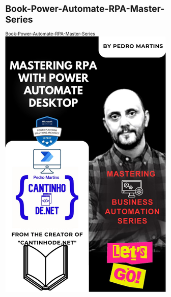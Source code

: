 # Book-Power-Automate-RPA-Master-Series
Book-Power-Automate-RPA-Master-Series
 ![alt text](jpg_20230720_191852_0000.jpg)
